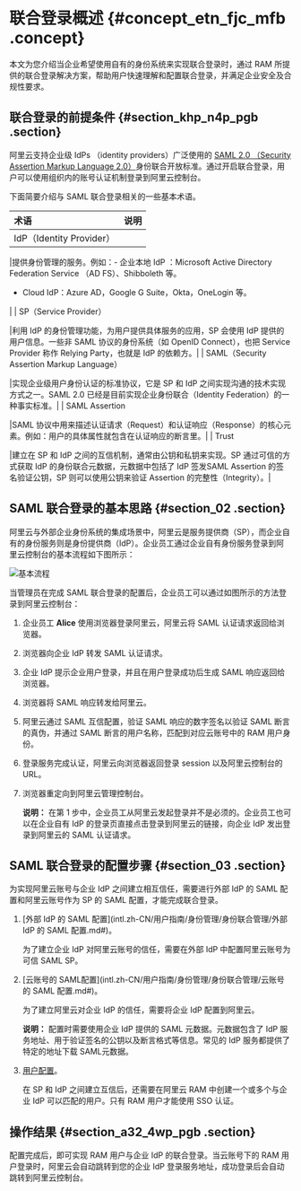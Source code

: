 # 联合登录概述 {#concept_etn_fjc_mfb .concept}

本文为您介绍当企业希望使用自有的身份系统来实现联合登录时，通过 RAM 所提供的联合登录解决方案，帮助用户快速理解和配置联合登录，并满足企业安全及合规性要求。

## 联合登录的前提条件 {#section_khp_n4p_pgb .section}

阿里云支持企业级 IdPs （identity providers）广泛使用的 [SAML 2.0 （Security Assertion Markup Language 2.0）](https://wiki.oasis-open.org/security)身份联合开放标准。通过开启联合登录，用户可以使用组织内的账号认证机制登录到阿里云控制台。

下面简要介绍与 SAML 联合登录相关的一些基本术语。

|术语|说明|
|:-|:-|
| IdP（Identity Provider）

 |提供身份管理的服务。例如：-   企业本地 IdP ：Microsoft Active Directory Federation Service （AD FS）、Shibboleth 等。
-   Cloud IdP：Azure AD，Google G Suite，Okta，OneLogin 等。

|
| SP（Service Provider）

 |利用 IdP 的身份管理功能，为用户提供具体服务的应用，SP 会使用 IdP 提供的用户信息。一些非 SAML 协议的身份系统（如 OpenID Connect），也把 Service Provider 称作 Relying Party，也就是 IdP 的依赖方。|
| SAML（Security Assertion Markup Language）

 |实现企业级用户身份认证的标准协议，它是 SP 和 IdP 之间实现沟通的技术实现方式之一。SAML 2.0 已经是目前实现企业身份联合（Identity Federation）的一种事实标准。|
| SAML Assertion

 |SAML 协议中用来描述认证请求（Request）和认证响应（Response）的核心元素。例如：用户的具体属性就包含在认证响应的断言里。|
| Trust

 |建立在 SP 和 IdP 之间的互信机制，通常由公钥和私钥来实现。SP 通过可信的方式获取 IdP 的身份联合元数据，元数据中包括了 IdP 签发SAML Assertion 的签名验证公钥，SP 则可以使用公钥来验证 Assertion 的完整性（Integrity）。|

## SAML 联合登录的基本思路 {#section_02 .section}

阿里云与外部企业身份系统的集成场景中，阿里云是服务提供商（SP），而企业自有的身份服务则是身份提供商（IdP）。企业员工通过企业自有身份服务登录到阿里云控制台的基本流程如下图所示：

![基本流程](images/14250_zh-CN.png "基本流程")

当管理员在完成 SAML 联合登录的配置后，企业员工可以通过如图所示的方法登录到阿里云控制台：

1.  企业员工 **Alice** 使用浏览器登录阿里云，阿里云将 SAML 认证请求返回给浏览器。
2.  浏览器向企业 IdP 转发 SAML 认证请求。
3.  企业 IdP 提示企业用户登录，并且在用户登录成功后生成 SAML 响应返回给浏览器。
4.  浏览器将 SAML 响应转发给阿里云。
5.  阿里云通过 SAML 互信配置，验证 SAML 响应的数字签名以验证 SAML 断言的真伪，并通过 SAML 断言的用户名称，匹配到对应云账号中的 RAM 用户身份。
6.  登录服务完成认证，阿里云向浏览器返回登录 session 以及阿里云控制台的 URL。
7.  浏览器重定向到阿里云管理控制台。

    **说明：** 在第 1 步中，企业员工从阿里云发起登录并不是必须的。企业员工也可以在企业自有 IdP 的登录页直接点击登录到阿里云的链接，向企业 IdP 发出登录到阿里云的 SAML 认证请求。


## SAML 联合登录的配置步骤 {#section_03 .section}

为实现阿里云账号与企业 IdP 之间建立相互信任，需要进行外部 IdP 的 SAML 配置和阿里云账号作为 SP 的 SAML 配置，才能完成联合登录。

1.  [外部 IdP 的 SAML 配置](intl.zh-CN/用户指南/身份管理/身份联合管理/外部 IdP 的 SAML 配置.md#)。

    为了建立企业 IdP 对阿里云账号的信任，需要在外部 IdP 中配置阿里云账号为可信 SAML SP。

2.  [云账号的 SAML配置](intl.zh-CN/用户指南/身份管理/身份联合管理/云账号的 SAML 配置.md#)。

    为了建立阿里云对企业 IdP 的信任，需要将企业 IdP 配置到阿里云。

    **说明：** 配置时需要使用企业 IdP 提供的 SAML 元数据。元数据包含了 IdP 服务地址、用于验证签名的公钥以及断言格式等信息。常见的 IdP 服务都提供了特定的地址下载 SAML元数据。

3.  [用户配置](intl.zh-CN/用户指南/身份管理/身份联合管理/用户配置.md#)。

    在 SP 和 IdP 之间建立互信后，还需要在阿里云 RAM 中创建一个或多个与企业 IdP 可以匹配的用户。只有 RAM 用户才能使用 SSO 认证。


## 操作结果 {#section_a32_4wp_pgb .section}

配置完成后，即可实现 RAM 用户与企业 IdP 的联合登录。当云账号下的 RAM 用户登录时，阿里云会自动跳转到您的企业 IdP 登录服务地址，成功登录后会自动跳转到阿里云控制台。

